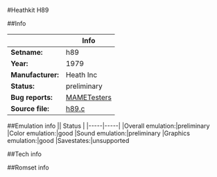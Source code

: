 #Heathkit H89

##Info

||Info|
|-----|-----|
|**Setname:**|h89
|**Year:**|1979
|**Manufacturer:**|Heath Inc
|**Status:**|preliminary
|**Bug reports:**|[MAMETesters](http://mametesters.org/view_all_set.php?type=1&temporary=y&search=h89.c)
|**Source file:**|[h89.c](https://github.com/mamedev/mame/blob/master/src/mess/drivers/h89.c)

##Emulation info
|| Status |
|-----|-----|
|Overall emulation:|preliminary
|Color emulation:|good
|Sound emulation:|preliminary
|Graphics emulation:|good
|Savestates:|unsupported

##Tech info

##Romset info

<!--- START OF EDITED COMMENT DO NOT TOUCH TEXT ABOVE-->
